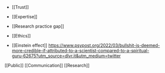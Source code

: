 - [[Trust]]
- [[Expertise]]
- [[Research practice gap]]
- [[Ethics]]

- [[Einstein effect]] https://www.psypost.org/2022/03/bullshit-is-deemed-more-credible-if-attributed-to-a-scientist-compared-to-a-spiritual-guru-62675?utm_source=dlvr.it&utm_medium=twitter

[[Public]] [[Communication]] [[Research]]
